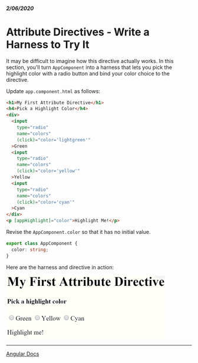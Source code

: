 ##### 2/06/2020
# Attribute Directives - Write a Harness to Try It
It may be difficult to imagine how this directive actually works.  In this section, you'll turn `AppComponent` into a harness that lets you pick the highlight color with a radio button and bind your color choice to the directive.

Update `app.component.html` as follows:

```html
<h1>My First Attribute Directive</h1>
<h4>Pick a Highlight Color</h4>
<div>
  <input 
    type="radio"
    name="colors"
    (click)="color='lightgreen'"
  >Green
  <input 
    type="radio"
    name="colors"
    (click)="color='yellow'"
  >Yellow
  <input 
    type="radio"
    name="colors"
    (click)="color='cyan'"
  >Cyan
</div>
<p [appHighlight]="color">Highlight Me!</p>
```

Revise the `AppComponent.color` so that it has no initial value.

```ts
export class AppComponent {
  color: string;
}
```

Here are the harness and directive in action:

![Directive Harness](../../../Assets/directiveHarnessDemo.gif)

---

[Angular Docs](https://angular.io/guide/attribute-directives#pass-values-into-the-directive-with-an-input-data-binding)